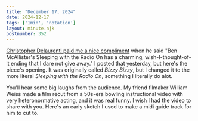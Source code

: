 ```yaml
---
title: "December 17, 2024"
date: 2024-12-17
tags: ['1min', 'notation']
layout: minute.njk
postnumber: 352
---
```


[Christopher Delaurenti paid me a nice compliment](https://www.thestranger.com/music/2005/03/17/20853/classical-jazz--avant) when he said "Ben McAllister's Sleeping with the Radio On has a charming, wish-I-thought-of-it ending that I dare not give away." I posted that yesterday, but here's the piece's opening. It was originally called *Bizzy Bizzy*, but I changed it to the more literal *Sleeping with the Radio On*, something I literally do alot.  

You'll hear some big laughs from the audience. My friend filmaker William Weiss made a film recut from a 50s-era bowling instructional video with very heteronormative acting, and it was real funny. I wish I had the video to share with you. Here's an early sketch I used to make a midi guide track for him to cut to.  